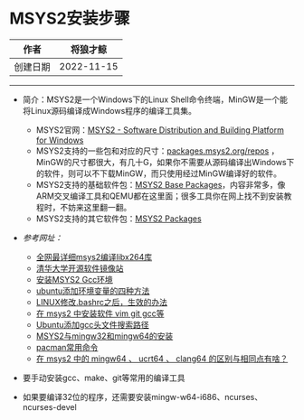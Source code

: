 # MSYS2安装步骤

|作者|将狼才鲸|
|---|---|
|创建日期|2022-11-15|

---

* 简介：MSYS2是一个Windows下的Linux Shell命令终端，MinGW是一个能将Linux源码编译成Windows程序的编译工具集。
  * MSYS2官网：[MSYS2 - Software Distribution and Building Platform for Windows](https://www.msys2.org/)
  * MSYS2支持的一些包和对应的尺寸：[packages.msys2.org/repos](https://packages.msys2.org/repos) ，MinGW的尺寸都很大，有几十G，如果你不需要从源码编译出Windows下的软件，则可以不下载MinGW，而只使用经过MinGW编译好的软件。
  * MSYS2支持的基础软件包：[MSYS2 Base Packages](https://packages.msys2.org/base)，内容非常多，像ARM交叉编译工具和QEMU都在这里面；很多工具你在网上找不到安装教程时，不妨来这里翻一翻。
  * MSYS2支持的其它软件包：[MSYS2 Packages](https://packages.msys2.org/package)

* *参考网址：*
  * [全网最详细msys2编译libx264库](https://blog.csdn.net/nodeman/article/details/106431858)  
  * [清华大学开源软件镜像站](https://mirrors.tuna.tsinghua.edu.cn/msys2/distrib/x86_64/)  
  * [安装MSYS2 Gcc环境](https://www.moguf.com/post/win10installgcc)  
  * [ubuntu添加环境变量的四种方法](https://blog.csdn.net/K_K_yl/article/details/119756206)  
  * [LINUX修改.bashrc之后，生效的办法](https://blog.csdn.net/quantum7/article/details/82142173)  
  * [在 msys2 中安装软件 vim git gcc等](https://blog.csdn.net/eloudy/article/details/120159510) 
  * [Ubuntu添加gcc头文件搜索路径](https://blog.csdn.net/qq_44986592/article/details/112061665) 
  * [MSYS2与mingw32和mingw64的安装](https://www.cnblogs.com/juluwangshier/p/12015699.html)  
  * [pacman常用命令](https://www.jianshu.com/p/4da41f67a7d9)  
  * [在 msys2 中的 mingw64 、 ucrt64 、 clang64 的区别与相同点有啥？](https://www.zhihu.com/question/463666011/answer/1927907983)

* 要手动安装gcc、make、git等常用的编译工具  
* 如果要编译32位的程序，还需要安装mingw-w64-i686、ncurses、ncurses-devel  
